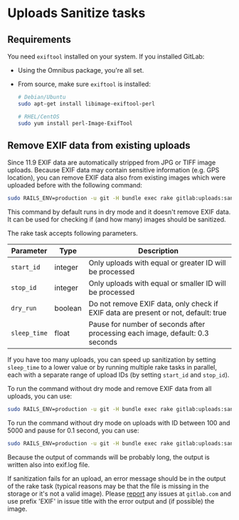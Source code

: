 # Uploads Sanitize tasks

## Requirements

You need `exiftool` installed on your system. If you installed GitLab:

-   Using the Omnibus package, you're all set.
-   From source, make sure `exiftool` is installed:

    ```sh
    # Debian/Ubuntu
    sudo apt-get install libimage-exiftool-perl

    # RHEL/CentOS
    sudo yum install perl-Image-ExifTool
    ```

## Remove EXIF data from existing uploads

Since 11.9 EXIF data are automatically stripped from JPG or TIFF image uploads.
Because EXIF data may contain sensitive information (e.g. GPS location), you
can remove EXIF data also from existing images which were uploaded before
with the following command:

```bash
sudo RAILS_ENV=production -u git -H bundle exec rake gitlab:uploads:sanitize:remove_exif
```

This command by default runs in dry mode and it doesn't remove EXIF data. It can be used for
checking if (and how many) images should be sanitized.

The rake task accepts following parameters.

Parameter | Type | Description
--------- | ---- | -----------
`start_id` | integer | Only uploads with equal or greater ID will be processed
`stop_id` | integer | Only uploads with equal or smaller ID will be processed
`dry_run` | boolean | Do not remove EXIF data, only check if EXIF data are present or not, default: true
`sleep_time` | float | Pause for number of seconds after processing each image, default: 0.3 seconds

If you have too many uploads, you can speed up sanitization by setting
`sleep_time` to a lower value or by running multiple rake tasks in parallel,
each with a separate range of upload IDs (by setting `start_id` and `stop_id`).

To run the command without dry mode and remove EXIF data from all uploads, you can use:

```bash
sudo RAILS_ENV=production -u git -H bundle exec rake gitlab:uploads:sanitize:remove_exif[,,false,] 2>&1 | tee exif.log
```

To run the command without dry mode on uploads with ID between 100 and 5000 and pause for 0.1 second, you can use:

```bash
sudo RAILS_ENV=production -u git -H bundle exec rake gitlab:uploads:sanitize:remove_exif[100,5000,false,0.1] 2>&1 | tee exif.log
```

Because the output of commands will be probably long, the output is written also into exif.log file.

If sanitization fails for an upload, an error message should be in the output of the rake task (typical reasons may
be that the file is missing in the storage or it's not a valid image). Please
[report](https://gitlab.com/gitlab-org/gitlab-ce/issues/new) any issues at `gitlab.com` and use
prefix 'EXIF' in issue title with the error output and (if possible) the image.
